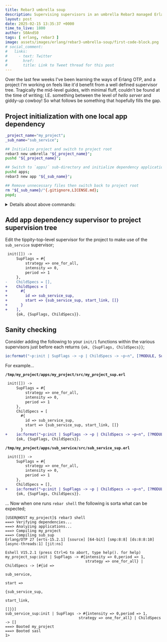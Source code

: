 ```yaml
---
title: Rebar3 umbrella soup
description: Supervising supervisors in an umbrella Rebar3 managed Erlang project
layout: post
date: 2025-02-15 13:35:37 +0000
time_to_live: 1800
author: S0AndS0
tags: [ erlang, rebar3 ]
image: assets/images/erlang/rebar3-umbrella-soup/first-code-block.png
# social_comment:
#   links:
#     - text: Twitter
#       href: 
#       title: Link to Tweet thread for this post
---
```




Over the last few weeks I've been learning the ways of Erlang OTP, and a
project I'm working on feels like it'd benefit from a well defined supervisor
tree.  Tragically the mid-level guides, with minimal fluff, couldn't be found
at the time of writing; I.E. something between the level of _hello server_ and
giddy-up cowboy!  So what follows be something that hopefully fills the gap.


## Project initialization with one local app dependency


```bash
_project_name="my_project";
_sub_name="sub_service";

## Initialize project and switch to project root
rebar3 new umbrella "${_project_name}";
pushd "${_project_name}";

## Switch to `apps/` sub-directory and initialize dependency application
pushd apps;
rebar3 new app "${_sub_name}";

## Remove unnecessary files then switch back to project root
rm "${_sub_name}/"{.gitignore,LICENSE.md};
popd;
```

<details><summary>Details about above commands:</summary>
{% capture details_summary_content %}
- `rebar3 new unbrella <name>` will use the `unbrella` template to create a
  directory/file structure similar to
   ```
   my_project/apps/my_project/src/my_project_app.erl
   my_project/apps/my_project/src/my_project_sup.erl
   my_project/apps/my_project/src/my_project.app.src
   my_project/rebar.config
   my_project/config/sys.config
   my_project/config/vm.args
   my_project/.gitignore
   my_project/LICENSE.md
   my_project/README.md
   ```
- `pushd <path>` is like `cd`, but with a longer history such that the `popd`
  command can _undo_ current working directory changes
   ```bash
   pushd "${_project_name}";
   pwd;
   #> /tmp/my_project

   pushd apps;
   pwd;
   #> /tmp/my_project/apps
   ```
- `rebar3 new app <name>` will use the `app` template to create a
  directory/file structure similar to
   ```
   sub_service/src/sub_sup_app.erl
   sub_service/src/sub_sup_sup.erl
   sub_service/src/sub_sup.app.src
   sub_service/rebar.config
   sub_service/.gitignore
   sub_service/LICENSE.md
   sub_service/README.md
   ```
   > Note; everything but the `src/` sub-directory may be removed if no special
   > documentation, licensing, and/or dependencies are required.
- In this example we only remove the extra `.gitignore` and `LICENSE.md` files,
  because it should inherit these from the root level project
   ```bash
   rm "${_sub_name}/"{.gitignore,LICENSE.md};
   popd;
   pwd;
   #> /tmp/my_project
   ```
{% endcapture %}
{{ details_summary_content | markdownify }}
</details>


## Add app dependency supervisor to project supervision tree


Edit the tippity-top-level supervisor for the project to make use of the
`sub_service` supervisor;

```diff
 init([]) ->
     SupFlags = #{
         strategy => one_for_all,
         intensity => 0,
         period => 1
     },
-    ChildSpecs = [],
+    ChildSpecs = [
+      #{
+        id => sub_service_sup,
+        start => {sub_service_sup, start_link, []}
+      }
+    ],
     {ok, {SupFlags, ChildSpecs}}.
```


## Sanity checking


Consider adding the following to your `init/1` functions within the various
supervisors just before each returns `{ok, {SupFlags, ChildSpecs}}`;

```erlang
io:format("~p:init | SupFlags -> ~p | ChildSpecs -> ~p~n", [?MODULE, SupFlags, ChildSpecs]),
```

For example...

**`/tmp/my_project/apps/my_project/src/my_project_sup.erl`**

```diff
 init([]) ->
     SupFlags = #{
         strategy => one_for_all,
         intensity => 0,
         period => 1
     },
     ChildSpecs = [
       #{
         id => sub_service_sup,
         start => {sub_service_sup, start_link, []}
       }
+    io:format("~p:init | SupFlags -> ~p | ChildSpecs -> ~p~n", [?MODULE, SupFlags, ChildSpecs]),
     {ok, {SupFlags, ChildSpecs}}.
```

**`/tmp/my_project/apps/sub_service/src/sub_service_sup.erl`**

```diff
 init([]) ->
     SupFlags = #{
         strategy => one_for_all,
         intensity => 0,
         period => 1
     },
     ChildSpecs = [],
+    io:format("~p:init | SupFlags -> ~p | ChildSpecs -> ~p~n", [?MODULE, SupFlags, ChildSpecs]),
     {ok, {SupFlags, ChildSpecs}}.
```

...  Now when one runs `rebar shell` the following is sorta what can be
expected;

```
[USER@HOST my_project]$ rebar3 shell 
===> Verifying dependencies...
===> Analyzing applications...
===> Compiling my_project
===> Compiling sub_sup
Erlang/OTP 27 [erts-15.2.1] [source] [64-bit] [smp:8:8] [ds:8:8:10] [async-threads:1] [jit:ns]

Eshell V15.2.1 (press Ctrl+G to abort, type help(). for help)
my_project_sup:init | SupFlags -> #{intensity => 0,period => 1,
                                    strategy => one_for_all} | ChildSpecs -> [#{id =>
                                                                                 sub_service,
                                                                                start =>
                                                                                 {sub_service_sup,
                                                                                  start_link,
                                                                                  []}}]
sub_service_sup:init | SupFlags -> #{intensity => 0,period => 1,
                                 strategy => one_for_all} | ChildSpecs -> []
===> Booted my_project
===> Booted sasl
1> 
```

